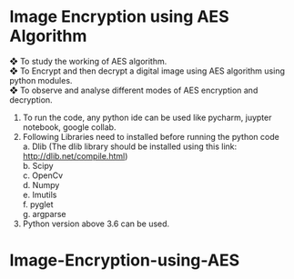 # Image Encryption using AES Algorithm  
❖ To study the working of AES algorithm.  
❖ To Encrypt and then decrypt a digital image using
AES algorithm using python modules.  
❖ To observe and analyse different modes of AES
encryption and decryption.  

1. To run the code, any python ide can be used like pycharm, juypter notebook, google collab.  
2. Following Libraries need to installed before running the python code  
  a. Dlib (The dlib library should be installed using this link: http://dlib.net/compile.html)  
	b. Scipy  
	c. OpenCv  
	d. Numpy  
	e. Imutils  
	f. pyglet  
	g. argparse  
3. Python version above 3.6 can be used.  
# Image-Encryption-using-AES
